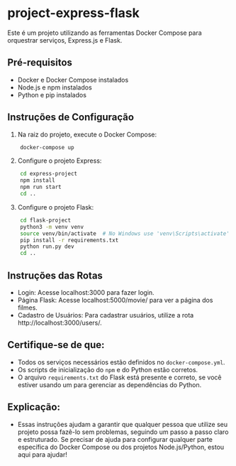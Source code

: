 # project-express-flask

Este é um projeto utilizando as ferramentas Docker Compose para orquestrar serviços, Express.js e Flask.

## Pré-requisitos
- Docker e Docker Compose instalados
- Node.js e npm instalados
- Python e pip instalados

## Instruções de Configuração

1. Na raiz do projeto, execute o Docker Compose:
```bash
    docker-compose up
```
2. Configure o projeto Express:
```bash
    cd express-project
    npm install
    npm run start
    cd ..
```
3. Configure o projeto Flask:
```bash
    cd flask-project
    python3 -m venv venv
    source venv/bin/activate  # No Windows use 'venv\Scripts\activate'
    pip install -r requirements.txt
    python run.py dev
    cd ..
```
## Instruções das Rotas

- Login: Acesse localhost:3000 para fazer login.
- Página Flask: Acesse localhost:5000/movie/ para ver a página dos filmes.
- Cadastro de Usuários: Para cadastrar usuários, utilize a rota http://localhost:3000/users/.

## Certifique-se de que:
- Todos os serviços necessários estão definidos no `docker-compose.yml`.
- Os scripts de inicialização do `npm` e do Python estão corretos.
- O arquivo `requirements.txt` do Flask está presente e correto, se você estiver usando um para gerenciar as dependências do Python.

## Explicação:
- Essas instruções ajudam a garantir que qualquer pessoa que utilize seu projeto possa fazê-lo sem problemas, seguindo um  passo a passo claro e estruturado. Se precisar de ajuda para configurar qualquer parte específica do Docker Compose ou dos projetos Node.js/Python, estou aqui para ajudar!
